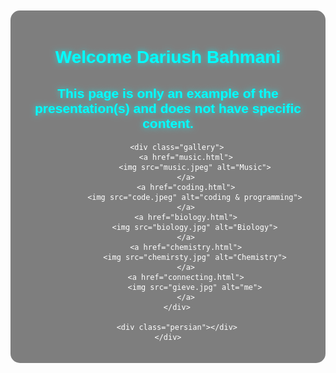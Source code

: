<!DOCTYPE html>
<html lang="en">
<head>
    <meta charset="UTF-8">
    <meta name="viewport" content="width=device-width, initial-scale=1.0">
    <title>Dariush Bahman</title>
    <style>
        body {
            background-image: url('gieve.png');
            background-size: cover;
            background-attachment: fixed;
            font-family: Arial, sans-serif;
            margin: 0;
            padding: 20px;
            color: white;
            text-align: center;
        }
        .container {
            max-width: 1200px;
            margin: 0 auto;
            backdrop-filter: blur(5px);
            background-color: rgba(0, 0, 0, 0.5);
            padding: 20px;
            border-radius: 15px;
        }
        h1, h2 {
            color: aqua;
            text-shadow: 0 0 10px rgba(0, 255, 255, 0.7);
        }
        .gallery {
            display: flex;
            flex-wrap: wrap;
            justify-content: center;
            gap: 20px;
            margin-top: 30px;
        }
        .gallery a {
            display: block;
            text-decoration: none;
        }
        .gallery img {
            width: 300px;
            height: 200px;
            object-fit: cover;
            border-radius: 10px;
            transition: transform 0.3s ease, box-shadow 0.3s ease;
            box-shadow: 0 4px 8px rgba(0, 0, 0, 0.3);
            cursor: pointer;
        }
        .gallery img:hover {
            transform: scale(1.05);
            box-shadow: 0 8px 16px rgba(0, 255, 255, 0.5);
        }
        .persian {
            font-family: 'Segoe UI', Tahoma, Geneva, Verdana, sans-serif;
            font-size: 24px;
            margin-top: 20px;
            color: gold;
        }
    </style>
</head>
<body>
    <div class="container">
        <h1>Welcome Dariush Bahmani</h1>
        <h2>This page is only an example of the presentation(s) and does not have specific content.</h2>
        
        <div class="gallery">
            <a href="music.html">
                <img src="music.jpeg" alt="Music">
            </a>
            <a href="coding.html">
                <img src="code.jpeg" alt="coding & programming">
            </a>
            <a href="biology.html">
                <img src="biology.jpg" alt="Biology">
            </a>
            <a href="chemistry.html">
                <img src="chemirsty.jpg" alt="Chemistry">
            </a>
            <a href="connecting.html">
                <img src="gieve.jpg" alt="me">
            </a>
        </div>
        
        <div class="persian"></div>
    </div>
</body>
</html>
